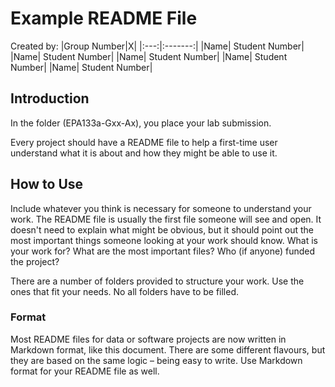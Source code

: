 # Example README File

Created by:
|Group Number|X|
|:---:|:-------:|
|Name| Student Number|
|Name| Student Number|
|Name| Student Number|
|Name| Student Number|
|Name| Student Number|

## Introduction

In the folder (EPA133a-Gxx-Ax), you place your lab submission.

Every project should have a README file to help a first-time user understand what it is about and how they might be able to use it.

## How to Use

Include whatever you think is necessary for someone to understand your work. The README file is usually the first file someone will see and open. It doesn't need to explain what might be obvious, but it should point out the most important things someone looking at your work should know. What is your work for? What are the most important files? Who (if anyone) funded the project?

There are a number of folders provided to structure your work. Use the ones that fit your needs. No all folders have to be filled. 

### Format

Most README files for data or software projects are now written in Markdown format, like this document. There are some different flavours, but they are based on the same logic – being easy to write. 
Use Markdown format for your README file as well. 

